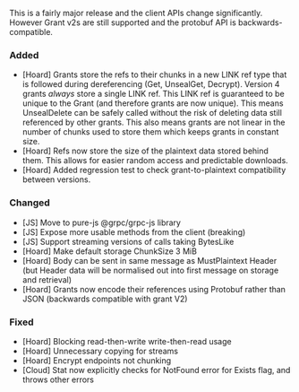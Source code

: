 This is a fairly major release and the client APIs change significantly. However Grant v2s are still supported and the protobuf API is backwards-compatible.

### Added
- [Hoard] Grants store the refs to their chunks in a new LINK ref type that is followed during dereferencing (Get, UnsealGet, Decrypt). Version 4 grants _always_ store a single LINK ref. This LINK ref is guaranteed to be unique to the Grant (and therefore grants are now unique). This means UnsealDelete can be safely called without the risk of deleting data still referenced by other grants. This also means grants are not linear in the number of chunks used to store them which keeps grants in constant size.
- [Hoard] Refs now store the size of the plaintext data stored behind them. This allows for easier random access and predictable downloads.
- [Hoard] Added regression test to check grant-to-plaintext compatibility between versions.

### Changed
- [JS] Move to pure-js @grpc/grpc-js library
- [JS] Expose more usable methods from the client (breaking)
- [JS] Support streaming versions of calls taking BytesLike
- [Hoard] Make default storage ChunkSize 3 MiB
- [Hoard] Body can be sent in same message as MustPlaintext Header (but Header data will be normalised out into first message on storage and retrieval)
- [Hoard] Grants now encode their references using Protobuf rather than JSON (backwards compatible with grant V2)


### Fixed
- [Hoard] Blocking read-then-write write-then-read usage
- [Hoard] Unnecessary copying for streams
- [Hoard] Encrypt endpoints not chunking
- [Cloud] Stat now explicitly checks for NotFound error for Exists flag, and throws other errors


